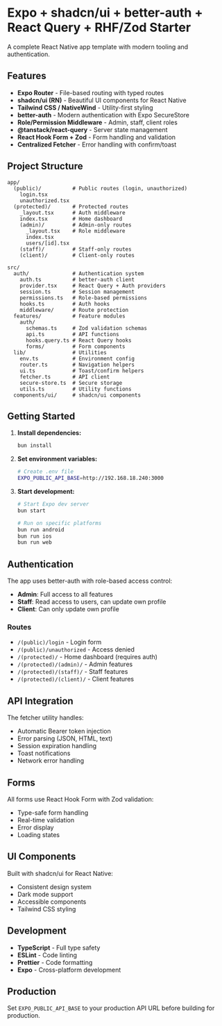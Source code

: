 # Expo + shadcn/ui + better-auth + React Query + RHF/Zod Starter

A complete React Native app template with modern tooling and authentication.

## Features

- **Expo Router** - File-based routing with typed routes
- **shadcn/ui (RN)** - Beautiful UI components for React Native
- **Tailwind CSS / NativeWind** - Utility-first styling
- **better-auth** - Modern authentication with Expo SecureStore
- **Role/Permission Middleware** - Admin, staff, client roles
- **@tanstack/react-query** - Server state management
- **React Hook Form + Zod** - Form handling and validation
- **Centralized Fetcher** - Error handling with confirm/toast


## Project Structure

```
app/
  (public)/          # Public routes (login, unauthorized)
    login.tsx
    unauthorized.tsx
  (protected)/       # Protected routes
    _layout.tsx      # Auth middleware
    index.tsx        # Home dashboard
    (admin)/         # Admin-only routes
      _layout.tsx    # Role middleware
      index.tsx
      users/[id].tsx
    (staff)/         # Staff-only routes
    (client)/        # Client-only routes

src/
  auth/              # Authentication system
    auth.ts          # better-auth client
    provider.tsx     # React Query + Auth providers
    session.ts       # Session management
    permissions.ts   # Role-based permissions
    hooks.ts         # Auth hooks
    middleware/      # Route protection
  features/          # Feature modules
    auth/
      schemas.ts     # Zod validation schemas
      api.ts         # API functions
      hooks.query.ts # React Query hooks
      forms/         # Form components
  lib/               # Utilities
    env.ts           # Environment config
    router.ts        # Navigation helpers
    ui.ts            # Toast/confirm helpers
    fetcher.ts       # API client
    secure-store.ts  # Secure storage
    utils.ts         # Utility functions
  components/ui/     # shadcn/ui components
```

## Getting Started

1. **Install dependencies:**
   ```bash
   bun install
   ```

2. **Set environment variables:**
   ```bash
   # Create .env file
   EXPO_PUBLIC_API_BASE=http://192.168.18.240:3000
   ```

3. **Start development:**
   ```bash
   # Start Expo dev server
   bun start

   # Run on specific platforms
   bun run android
   bun run ios
   bun run web
   ```

## Authentication

The app uses better-auth with role-based access control:

- **Admin**: Full access to all features
- **Staff**: Read access to users, can update own profile
- **Client**: Can only update own profile

### Routes

- `/(public)/login` - Login form
- `/(public)/unauthorized` - Access denied
- `/(protected)/` - Home dashboard (requires auth)
- `/(protected)/(admin)/` - Admin features
- `/(protected)/(staff)/` - Staff features
- `/(protected)/(client)/` - Client features

## API Integration

The fetcher utility handles:
- Automatic Bearer token injection
- Error parsing (JSON, HTML, text)
- Session expiration handling
- Toast notifications
- Network error handling

## Forms

All forms use React Hook Form with Zod validation:
- Type-safe form handling
- Real-time validation
- Error display
- Loading states

## UI Components

Built with shadcn/ui for React Native:
- Consistent design system
- Dark mode support
- Accessible components
- Tailwind CSS styling

## Development

- **TypeScript** - Full type safety
- **ESLint** - Code linting
- **Prettier** - Code formatting
- **Expo** - Cross-platform development

## Production

Set `EXPO_PUBLIC_API_BASE` to your production API URL before building for production.

